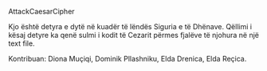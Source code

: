 AttackCaesarCipher

Kjo është detyra e dytë në kuadër të lëndës Siguria e të Dhënave.
Qëllimi i kësaj detyre ka qenë sulmi i kodit të Cezarit përmes fjalëve të njohura në një text file.

Kontribuan: 
Diona Muçiqi,
Dominik Pllashniku,
Elda Drenica,
Elda Reçica.
